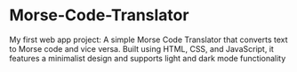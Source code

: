 # Morse-Code-Translator
My first web app project: A simple Morse Code Translator that converts text to Morse code and vice versa. Built using HTML, CSS, and JavaScript, it features a minimalist design and supports light and dark mode functionality
